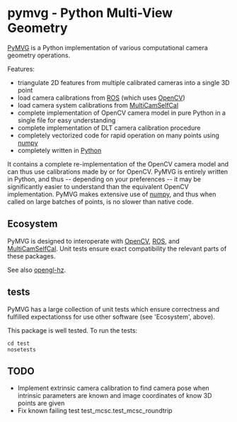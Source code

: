 # pymvg - Python Multi-View Geometry

[PyMVG](https://github.com/strawlab/pymvg) is a Python implementation
of various computational camera geometry operations.

Features:

- triangulate 2D features from multiple calibrated cameras into a single 3D point
- load camera calibrations from [ROS](http://ros.org) (which uses [OpenCV](http://opencv.org))
- load camera system calibrations from [MultiCamSelfCal](https://github.com/strawlab/MultiCamSelfCal)
- complete implementation of OpenCV camera model in pure Python in a single file for easy understanding
- complete implementation of DLT camera calibration procedure
- completely vectorized code for rapid operation on many points using [numpy](http://numpy.org)
- completely written in [Python](http://python.org)

It contains a complete re-implementation of the OpenCV camera model
and can thus use calibrations made by or for OpenCV. PyMVG is entirely
written in Python, and thus -- depending on your preferences -- it may
be significantly easier to understand than the equivalent OpenCV
implementation. PyMVG makes extensive use of
[numpy](http://numpy.org), and thus when called on large batches of
points, is no slower than native code.

## Ecosystem

PyMVG is designed to interoperate with [OpenCV](http://opencv.org),
[ROS](http://ros.org), and
[MultiCamSelfCal](https://github.com/strawlab/MultiCamSelfCal). Unit
tests ensure exact compatibility the relevant parts of these packages.

See also [opengl-hz](https://github.com/strawlab/opengl-hz).

## tests

PyMVG has a large collection of unit tests which ensure correctness
and fulfilled expectationss for use other software (see 'Ecosystem',
above).

This package is well tested. To run the tests:

    cd test
    nosetests

## TODO

- Implement extrinsic camera calibration to find camera pose when intrinsic parameters are known and image coordinates of know 3D points are given
- Fix known failing test test_mcsc.test_mcsc_roundtrip
